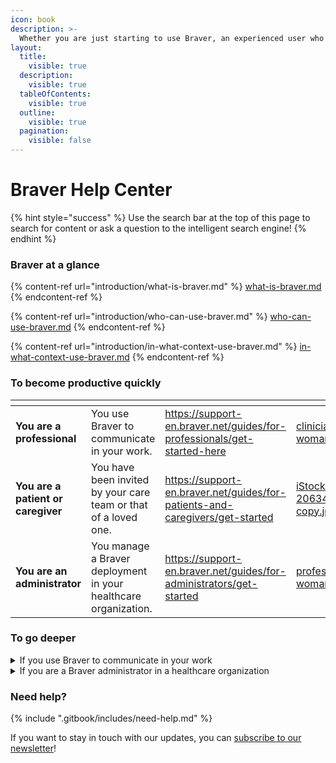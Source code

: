 ```yaml
---
icon: book
description: >-
  Whether you are just starting to use Braver, an experienced user who wants to go further, or stuck with a problem, you are in the right place!
layout:
  title:
    visible: true
  description:
    visible: true
  tableOfContents:
    visible: true
  outline:
    visible: true
  pagination:
    visible: false
---
```


# Braver Help Center

{% hint style="success" %}
Use the search bar at the top of this page to search for content or ask a question to the intelligent search engine!
{% endhint %}

### Braver at a glance

{% content-ref url="introduction/what-is-braver.md" %}
[what-is-braver.md](introduction/what-is-braver.md)
{% endcontent-ref %}

{% content-ref url="introduction/who-can-use-braver.md" %}
[who-can-use-braver.md](introduction/who-can-use-braver.md)
{% endcontent-ref %}

{% content-ref url="introduction/in-what-context-use-braver.md" %}
[in-what-context-use-braver.md](introduction/in-what-context-use-braver.md)
{% endcontent-ref %}

### To become productive quickly

<table data-view="cards"><thead><tr><th></th><th></th><th data-hidden data-card-target data-type="content-ref"></th><th data-hidden data-card-cover data-type="files"></th></tr></thead><tbody><tr><td><strong>You are a professional</strong></td><td>You use Braver to communicate in your work.</td><td><a href="https://support-en.braver.net/guides/for-professionals/get-started-here">https://support-en.braver.net/guides/for-professionals/get-started-here</a></td><td><a href=".gitbook/assets/clinician-woman-1.jpg">clinician-woman-1.jpg</a></td></tr><tr><td><strong>You are a patient or caregiver</strong></td><td>You have been invited by your care team or that of a loved one.</td><td><a href="https://support-en.braver.net/guides/for-patients-and-caregivers/get-started">https://support-en.braver.net/guides/for-patients-and-caregivers/get-started</a></td><td><a href=".gitbook/assets/iStock-2063461725 copy.jpg">iStock-2063461725 copy.jpg</a></td></tr><tr><td><strong>You are an administrator</strong></td><td>You manage a Braver deployment in your healthcare organization.</td><td><a href="https://support-en.braver.net/guides/for-administrators/get-started">https://support-en.braver.net/guides/for-administrators/get-started</a></td><td><a href=".gitbook/assets/professional-woman-1.jpg">professional-woman-1.jpg</a></td></tr></tbody></table>

### To go deeper

<details>

<summary>If you use Braver to communicate in your work</summary>

Start with [an overview](for-professionals/overview.md), or go directly to a section of the documentation that might be useful to you:

* [Account creation](for-professionals/creation-de-compte/)
* [The network](for-professionals/reseau.md)
* [Discussion threads](for-professionals/discussion-threads.md)
* [Audio and video calls](for-professionals/appels-audios-et-videos/)
* [Care channels](for-professionals/care-channels.md)
* [Patient files](for-professionals/patient-files.md)
* [Teams](for-professionals/equipes.md)
* [Patient and caregiver communication](for-professionals/patient-and-caregivers.md)
* [Profile management](for-professionals/gestion-du-profil/)
* [Notification management](for-professionals/gestion-des-notifications/)
* [Security](for-professionals/securite/)

</details>

<details>

<summary>If you are a Braver administrator in a healthcare organization</summary>

Start with [an overview](for-administrators/overview.md), or go directly to a section of the documentation that might be useful to you:

* [Organizational units](for-administrators/unites-organisationelles/)
* [Workplaces](for-administrators/lieux-de-travail/)
* [Teams](for-administrators/equipes/)
* [Users](for-administrators/utilisateurs/)
* [Audit logs](for-administrators/journaux-daudit/)
* [Directories](for-administrators/bottins.md)
* [Remotely managed mobile device](for-administrators/appareil-mobile-gere-a-distance.md)

And if you need to know the technical details for a deployment

* [Compatibility information](technical-details/compatibility.md)
* [Connectivity information](technical-details/connectivity.md)

</details>

### Need help?

{% include ".gitbook/includes/need-help.md" %}

If you want to stay in touch with our updates, you can [subscribe to our newsletter](https://braverhealth.typeform.com/to/htc30Hk5#email=xxxxx\&language=en)!